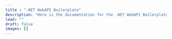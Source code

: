 ```yaml
---
title : ".NET WebAPI Boilerplate"
description: "Here is the documentation for the .NET WebAPI Boilerplate project."
lead: ""
draft: false
images: []
---
```

